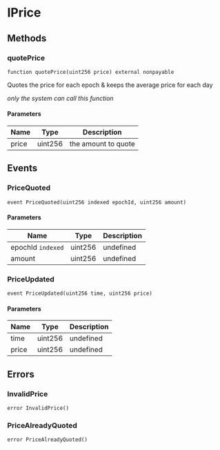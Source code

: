 # IPrice









## Methods

### quotePrice

```solidity
function quotePrice(uint256 price) external nonpayable
```

Quotes the price for each epoch &amp; keeps the average price for each day

*only the system can call this function*

#### Parameters

| Name | Type | Description |
|---|---|---|
| price | uint256 | the amount to quote |



## Events

### PriceQuoted

```solidity
event PriceQuoted(uint256 indexed epochId, uint256 amount)
```





#### Parameters

| Name | Type | Description |
|---|---|---|
| epochId `indexed` | uint256 | undefined |
| amount  | uint256 | undefined |

### PriceUpdated

```solidity
event PriceUpdated(uint256 time, uint256 price)
```





#### Parameters

| Name | Type | Description |
|---|---|---|
| time  | uint256 | undefined |
| price  | uint256 | undefined |



## Errors

### InvalidPrice

```solidity
error InvalidPrice()
```






### PriceAlreadyQuoted

```solidity
error PriceAlreadyQuoted()
```







